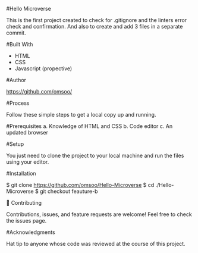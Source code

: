 #Hello Microverse

This is the first project created to check for .gitignore and the linters error check and confirmation. And also to create and add 3 files in a separate commit.

#Built With

- HTML
- CSS
- Javascript (propective)

#Author

https://github.com/omsoo/

#Process

Follow these simple steps to get a local copy up and running.

#Prerequisites
a. Knowledge of HTML and CSS
b. Code editor
c. An updated browser

#Setup

You just need to clone the project to your local machine and run the files using your editor.

#Installation

$ git clone https://github.com/omsoo/Hello-Microverse
$ cd ./Hello-Microverse
$ git checkout feauture-b

🤝 Contributing

Contributions, issues, and feature requests are welcome!
Feel free to check the issues page.

#Acknowledgments

Hat tip to anyone whose code was reviewed at the course of this project.
